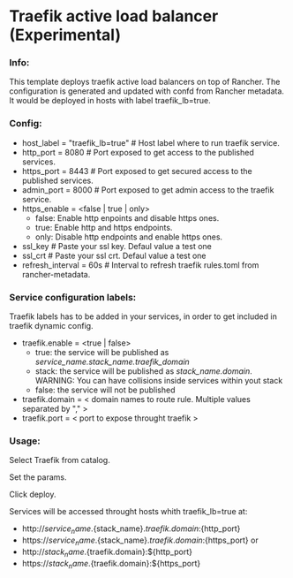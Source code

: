 # Traefik active load balancer (Experimental)

### Info:

 This template deploys traefik active load balancers on top of Rancher. The configuration is generated and updated with confd from Rancher metadata. 
 It would be deployed in hosts with label traefik_lb=true.

### Config:

- host_label = "traefik_lb=true" # Host label where to run traefik service.
- http_port = 8080  # Port exposed to get access to the published services.
- https_port = 8443  # Port exposed to get secured access to the published services.
- admin_port = 8000  # Port exposed to get admin access to the traefik service.
- https_enable = <false | true | only>
  - false: Enable http enpoints and disable https ones.
  - true: Enable http and https endpoints.
  - only: Disable http endpoints and enable https ones.
- ssl_key # Paste your ssl key. Defaul value a test one
- ssl_crt # Paste your ssl crt. Defaul value a test one
- refresh_interval = 60s  # Interval to refresh traefik rules.toml from rancher-metadata.

### Service configuration labels:

Traefik labels has to be added in your services, in order to get included in traefik dynamic config.

- traefik.enable = <true | false> 
  - true: the service will be published as *service_name.stack_name.traefik_domain*
  - stack: the service will be published as *stack_name.domain*. WARNING: You can have collisions inside services within yout stack
  - false: the service will not be published
- traefik.domain = < domain names to route rule. Multiple values separated by "," > 
- traefik.port = < port to expose throught traefik >  
 
### Usage:

 Select Traefik from catalog. 
 
 Set the params.

 Click deploy.

 Services will be accessed throught hosts whith traefik_lb=true at: 
 - http://${service_name}.${stack_name}.${traefik.domain}:${http_port}
 - https://${service_name}.${stack_name}.${traefik.domain}:${https_port}
 or 
 - http://${stack_name}.${traefik.domain}:${http_port}
 - https://${stack_name}.${traefik.domain}:${https_port}

